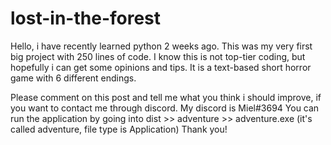 # lost-in-the-forest
Hello, i have recently learned python 2 weeks ago. This was my very first big project with 250 lines of code. I know this is not top-tier coding, but hopefully i can get some opinions and tips. It is a text-based short horror game with 6 different endings.

Please comment on this post and tell me what you think i should improve, if you want to contact me through discord. My discord is Miel#3694
You can run the application by going into dist >> adventure >> adventure.exe (it's called adventure, file type is Application)
Thank you!
